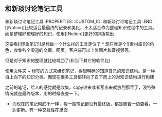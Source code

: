 和新琰讨论笔记工具
---------------------------

和新琰讨论笔记工具
   :PROPERTIES:
   :CUSTOM_ID: 和新琰讨论笔记工具
   :END:
[[Notion]]比较适合最最终的记录和美化，不太适合作为整理知识过程中的工具。而是整理好梳理好的知识，使用[[Notion]]更好的排版输出

这要看[[印象笔记]]是想做一个什么样的工具定位了 *
现在就是个[[素材库]]的角色，收集各个渠道的文章，网页。客户端可以上传图片和音视频等。

但是对于知识的整理就比较鸡肋了(和当下其它的软件比)

使用文件夹 +
标签的方式来组织笔记，得很明确的知道自己的知识结构。是一种自上向下的知识分类。而现在很多工具都转向了自下而上的对知识结构进行构建

之前的笔记，给人的感觉就是收集。copy过来或者写出来就放到那里了，没特殊情况就是最终版本，用的时候去查一下。
* 而现在的笔记彻底不一样，每一篇笔记都没有最终版，都是随着一边查看，一边更新。有一种交互性在里面
